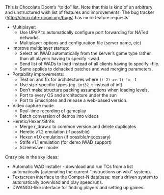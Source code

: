 This is Chocolate Doom’s “to do” list. Note that this is kind of an arbitrary and unstructured wish list of features and
improvements. The bug tracker
(http://chocolate-doom.org/bugs) has more feature requests.

* Multiplayer:
    - Use UPnP to automatically configure port forwarding for NATed networks.
    - Multiplayer options and configuration file (server name, etc)
* Improve multiplayer startup:
    - Select an IWAD automatically from the server’s game type rather than all players having to specify -iwad.
    - Send list of WADs to load instead of all clients having to specify -file.
    - Same applies to dehacked patches and wad merging parameters.
* Portability improvements:
    - Test on and fix for architectures where `((-2) >> 1) != -1`
    - Use size-specific types (eg. `int32_t` instead of int)
    - Don’t make structure packing assumptions when loading levels.
    - Port to every OS and architecture under the sun
    - Port to Emscripten and release a web-based version.
* Video capture mode
    - Real-time recording of gameplay
    - Batch conversion of demos into videos
* Heretic/Hexen/Strife:
    - Merge r_draw.c to common version and delete duplicates
    - Heretic v1.2 emulation (if possible)
    - Hexen v1.0 emulation (if possible/necessary)
    - Strife v1.1 emulation (for demo IWAD support)
    - Screensaver mode

Crazy pie in the sky ideas:

* Automatic WAD installer - download and run TCs from a list automatically
  (automating the current “instructions on wiki” system).
* Textscreen interface to the Compet-N database: menu driven system to automatically download and play speedruns.
* DWANGO-like interface for finding players and setting up games.
